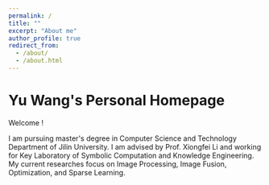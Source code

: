 ```yaml
---
permalink: /
title: ""
excerpt: "About me"
author_profile: true
redirect_from: 
  - /about/
  - /about.html
---
```


Yu Wang's Personal Homepage
================
Welcome !

I am pursuing master's degree in Computer Science and Technology Department of Jilin University. I am advised by Prof. Xiongfei Li and working for Key Laboratory of Symbolic Computation and Knowledge Engineering. My current researches focus on Image Processing, Image Fusion, Optimization, and Sparse Learning.

<!-- This is the front page of a website that is powered by the [academicpages template](https://github.com/academicpages/academicpages.github.io) and hosted on GitHub pages. [GitHub pages](https://pages.github.com) is a free service in which websites are built and hosted from code and data stored in a GitHub repository, automatically updating when a new commit is made to the respository. This template was forked from the [Minimal Mistakes Jekyll Theme](https://mmistakes.github.io/minimal-mistakes/) created by Michael Rose, and then extended to support the kinds of content that academics have: publications, talks, teaching, a portfolio, blog posts, and a dynamically-generated CV. You can fork [this repository](https://github.com/academicpages/academicpages.github.io) right now, modify the configuration and markdown files, add your own PDFs and other content, and have your own site for free, with no ads! An older version of this template powers my own personal website at [stuartgeiger.com](http://stuartgeiger.com), which uses [this Github repository](https://github.com/staeiou/staeiou.github.io). -->


